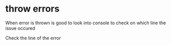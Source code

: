 # throw errors

When error is thrown is good to look into console to check on which line the issue occured

Check the line of the error

